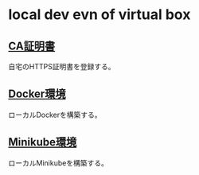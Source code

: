 local dev evn of virtual box
=================

[CA証明書](/centos7-httpd-with-https)
------------

自宅のHTTPS証明書を登録する。

[Docker環境](/centos7-docker-ce)
------------

ローカルDockerを構築する。

[Minikube環境](/centos7-minikube)
------------

ローカルMinikubeを構築する。
